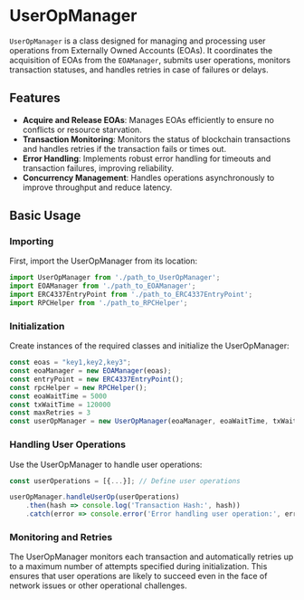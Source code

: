 # UserOpManager

`UserOpManager` is a class designed for managing and processing user operations from Externally Owned Accounts (EOAs). It coordinates the acquisition of EOAs from the `EOAManager`, submits user operations, monitors transaction statuses, and handles retries in case of failures or delays.

## Features

- **Acquire and Release EOAs**: Manages EOAs efficiently to ensure no conflicts or resource starvation.
- **Transaction Monitoring**: Monitors the status of blockchain transactions and handles retries if the transaction fails or times out.
- **Error Handling**: Implements robust error handling for timeouts and transaction failures, improving reliability.
- **Concurrency Management**: Handles operations asynchronously to improve throughput and reduce latency.

## Basic Usage

### Importing

First, import the UserOpManager from its location:

```js
import UserOpManager from './path_to_UserOpManager';
import EOAManager from './path_to_EOAManager';
import ERC4337EntryPoint from './path_to_ERC4337EntryPoint';
import RPCHelper from './path_to_RPCHelper';
```

### Initialization

Create instances of the required classes and initialize the UserOpManager:

```js
const eoas = "key1,key2,key3";
const eoaManager = new EOAManager(eoas);
const entryPoint = new ERC4337EntryPoint();
const rpcHelper = new RPCHelper();
const eoaWaitTime = 5000
const txWaitTime = 120000
const maxRetries = 3
const userOpManager = new UserOpManager(eoaManager, eoaWaitTime, txWaitTime, entryPoint, rpcHelper, maxRetries, "sepolia");
```

### Handling User Operations

Use the UserOpManager to handle user operations:

```js
const userOperations = [{...}]; // Define user operations

userOpManager.handleUserOp(userOperations)
    .then(hash => console.log('Transaction Hash:', hash))
    .catch(error => console.error('Error handling user operation:', error));
```

### Monitoring and Retries

The UserOpManager monitors each transaction and automatically retries up to a maximum number of attempts specified during initialization. This ensures that user operations are likely to succeed even in the face of network issues or other operational challenges.